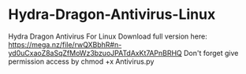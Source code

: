 # Hydra-Dragon-Antivirus-Linux
Hydra Dragon Antivirus For Linux
Download full version here: https://mega.nz/file/rwQXBbhR#n-yd0uCxaoZ8aSqZfMoWz3bzuoJPATdAxKt7APnBRHQ
Don't forget give permission access by chmod +x Antivirus.py 
